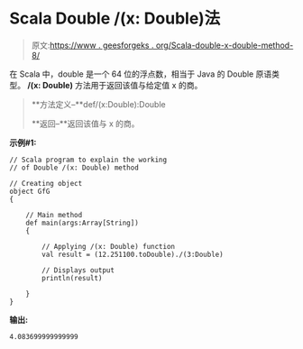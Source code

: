 # Scala Double /(x: Double)法

> 原文:[https://www . geesforgeks . org/Scala-double-x-double-method-8/](https://www.geeksforgeeks.org/scala-double-x-double-method-8/)

在 Scala 中，double 是一个 64 位的浮点数，相当于 Java 的 Double 原语类型。 **/(x: Double)** 方法用于返回该值与给定值 x 的商。

> **方法定义–**def/(x:Double):Double
> 
> **返回–**返回该值与 x 的商。

**示例#1:**

```
// Scala program to explain the working 
// of Double /(x: Double) method

// Creating object
object GfG
{ 

    // Main method
    def main(args:Array[String])
    {

        // Applying /(x: Double) function
        val result = (12.251100.toDouble)./(3:Double)

        // Displays output
        println(result)

    }
} 
```

**输出:**

```
4.083699999999999

```
